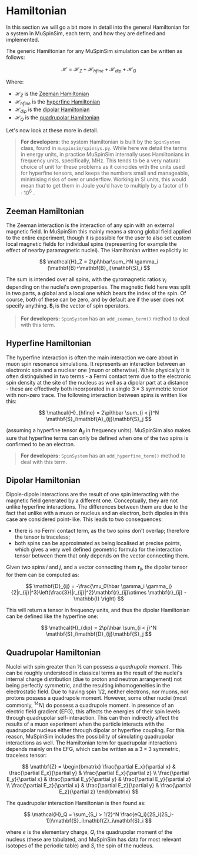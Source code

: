 # Hamiltonian
In this section we will go a bit more in detail into the general Hamiltonian for a system in MuSpinSim, each term, and how they are defined and implemented.

The generic Hamiltonian for any MuSpinSim simulation can be written as follows:

$$
\mathcal{H} = \mathcal{H}_Z + \mathcal{H}_{hfine} + \mathcal{H}_{dip} + \mathcal{H}_Q
$$

Where:

* $\mathcal{H}_Z$ is the [Zeeman Hamiltonian](#zeeman-hamiltonian)
* $\mathcal{H}_{hfine}$ is the [hyperfine Hamiltonian](#hyperfine-hamiltonian)
* $\mathcal{H}_{dip}$ is the [dipolar Hamiltonian](#dipolar-hamiltonian)
* $\mathcal{H}_Q$ is the [quadrupolar Hamiltonian](#quadrupolar-hamiltonian)

Let's now look at these more in detail.

> **For developers:** the system Hamiltonian is built by the `SpinSystem` class, found in `muspinsim/spinsys.py`. While here we detail the terms in energy units, in practice MuSpinSim internally uses Hamiltonians in frequency units, specifically, MHz. This tends to be a very natural choice of unit for these problems as it coincides with the units used for hyperfine tensors, and keeps the numbers small and manageable, minimising risks of over or underflow. Working in SI units, this would mean that to get them in Joule you'd have to multiply by a factor of $h\cdot 10^6$ . 

## Zeeman Hamiltonian
The Zeeman interaction is the interaction of any spin with an external magnetic field. In MuSpinSim this mainly means a strong global field applied to the entire experiment, though it is possible for the user to also set custom local magnetic fields for individual spins (representing for example the effect of nearby paramagnetic nuclei). The Hamiltonian written explicitly is:

$$
\mathcal{H}_Z = 2\pi\hbar\sum_i^N \gamma_i (\mathbf{B}+\mathbf{B}_i)\mathbf{S}_i
$$

The sum is intended over all spins, with the gyromagnetic ratios $\gamma_i$ depending on the nuclei's own properties. The magnetic field here was split in two parts, a global and a local one which bears the index of the spin. Of course, both of these can be zero, and by default are if the user does not specify anything. $\mathbf{S}_i$ is the vector of spin operators.

> **For developers:** `SpinSystem` has an `add_zeeman_term()` method to deal with this term.

## Hyperfine Hamiltonian
The hyperfine interaction is often the main interaction we care about in muon spin resonance simulations. It represents an interaction between an electronic spin and a nuclear one (muon or otherwise). While physically it is often distinguished in two terms - a Fermi contact term due to the electronic spin density at the site of the nucleus as well as a dipolar part at a distance - these are effectively both incorporated in a single $3 \times 3$ symmetric tensor with non-zero trace. The following interaction between spins is written like this:

$$
\mathcal{H}_{hfine} = 2\pi\hbar \sum_{i < j}^N \mathbf{S}_i\mathbf{A}_{ij}\mathbf{S}_j
$$

(assuming a hyperfine tensor $\mathbf{A}_{ij}$ in frequency units). MuSpinSim also makes sure that hyperfine terms can only be defined when one of the two spins is confirmed to be an electron.

> **For developers:** `SpinSystem` has an `add_hyperfine_term()` method to deal with this term.

## Dipolar Hamiltonian
Dipole-dipole interactions are the result of one spin interacting with the magnetic field generated by a different one. Conceptually, they are not unlike hyperfine interactions. The differences between them are due to the fact that unlike with a muon or nucleus and an electron, both dipoles in this case are considered point-like. This leads to two consequences:

* there is no Fermi contact term, as the two spins don't overlap; therefore the tensor is traceless;
* both spins can be approximated as being localised at precise points, which gives a very well defined geometric formula for the interaction tensor between them that only depends on the vector connecting them.

Given two spins $i$ and $j$, and a vector connecting them $\mathbf{r}_{ij}$, the dipolar tensor for them can be computed as:

$$
\mathbf{D}_{ij} = -\frac{\mu_0\hbar \gamma_i \gamma_j}{2|r_{ij}|^3}\left(\frac{3}{|r_{ij}|^2}\mathbf{r}_{ij}\otimes \mathbf{r}_{ij} - \mathbb{I} \right)
$$

This will return a tensor in frequency units, and thus the dipolar Hamiltonian can be defined like the hyperfine one:

$$
\mathcal{H}_{dip} = 2\pi\hbar \sum_{i < j}^N \mathbf{S}_i\mathbf{D}_{ij}\mathbf{S}_j
$$
## Quadrupolar Hamiltonian
Nuclei with spin greater than ½ can possess a *quadrupole moment*. This can be roughly understood in classical terms as the result of the nuclei's internal charge distribution (due to proton and neutron arrangement) not being perfectly symmetric, and the resulting inhomogeneities in the electrostatic field. Due to having spin 1/2, neither electrons, nor muons, nor protons possess a quadrupole moment. However, some other nuclei (most commonly, $^{14}N$) do possess a quadrupole moment. In presence of an electric field gradient (EFG), this affects the energies of their spin levels through quadrupolar self-interaction. This can then indirectly affect the results of a muon experiment when the particle interacts with the quadrupolar nucleus either through dipolar or hyperfine coupling. For this reason, MuSpinSim includes the possibility of simulating quadrupolar interactions as well.
The Hamiltonian term for quadrupolar interactions depends mainly on the EFG, which can be written as a $3 \times 3$ symmetric, traceless tensor:

$$
\mathbf{Z} = \begin{bmatrix}
\frac{\partial E_x}{\partial x} & \frac{\partial E_x}{\partial y} & \frac{\partial E_x}{\partial z} \\
\frac{\partial E_y}{\partial x} & \frac{\partial E_y}{\partial y} & \frac{\partial E_y}{\partial z} \\
\frac{\partial E_z}{\partial x} & \frac{\partial E_z}{\partial y} & \frac{\partial E_z}{\partial z}
\end{bmatrix}
$$

The quadrupolar interaction Hamiltonian is then found as:

$$
\mathcal{H}_Q = \sum_{S_i > 1/2}^N \frac{eQ_i}{2S_i(2S_i-1)}\mathbf{S}_i\mathbf{Z}_i\mathbf{S}_i
$$

where $e$ is the elementary charge, $Q_i$ the quadrupolar moment of the nucleus (these are tabulated, and MuSpinSim has data for most relevant isotopes of the periodic table) and $S_i$ the spin of the nucleus.

